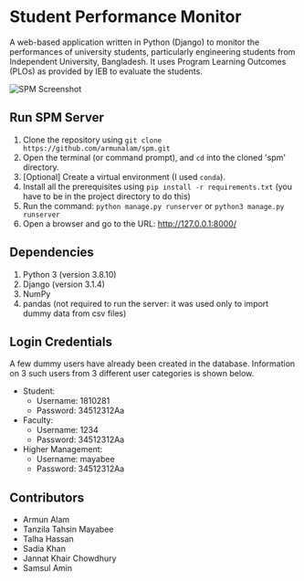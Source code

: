 # Student Performance Monitor
A web-based application written in Python (Django) to monitor the performances of university students, particularly engineering students from Independent University, Bangladesh. It uses Program Learning Outcomes (PLOs) as provided by IEB to evaluate the students.

![SPM Screenshot](images/spm_faculty.png)

## Run SPM Server
1. Clone the repository using `git clone https://github.com/armunalam/spm.git`
2. Open the terminal (or command prompt), and `cd` into the cloned 'spm' directory.
3. [Optional] Create a virtual environment (I used `conda`).
4. Install all the prerequisites using `pip install -r requirements.txt` (you have to be in the project directory to do this)
5. Run the command: `python manage.py runserver` or `python3 manage.py runserver`
6. Open a browser and go to the URL: http://127.0.0.1:8000/

## Dependencies
1. Python 3 (version 3.8.10)
2. Django (version 3.1.4)
3. NumPy
4. pandas (not required to run the server: it was used only to import dummy data from csv files)

## Login Credentials
A few dummy users have already been created in the database. Information on 3 such users from 3 different user categories is shown below.
* Student:
    - Username: 1810281
    - Password: 34512312Aa
* Faculty:
    - Username: 1234
    - Password: 34512312Aa
* Higher Management:
    - Username: mayabee
    - Password: 34512312Aa

## Contributors
* Armun Alam
* Tanzila Tahsin Mayabee
* Talha Hassan
* Sadia Khan
* Jannat Khair Chowdhury
* Samsul Amin
